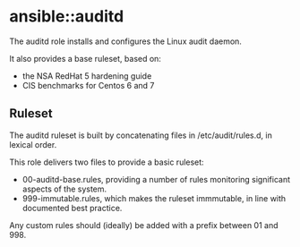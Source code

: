 ansible::auditd
================

The auditd role installs and configures the Linux audit daemon.

It also provides a base ruleset, based on:

* the NSA RedHat 5 hardening guide
* CIS benchmarks for Centos 6 and 7

Ruleset
--------

The auditd ruleset is built by concatenating files in /etc/audit/rules.d, in lexical order.

This role delivers two files to provide a basic ruleset:

* 00-auditd-base.rules, providing a number of rules monitoring significant aspects of the system.
* 999-immutable.rules, which makes the ruleset immmutable, in line with documented best practice.

Any custom rules should (ideally) be added with a prefix between 01 and 998.
